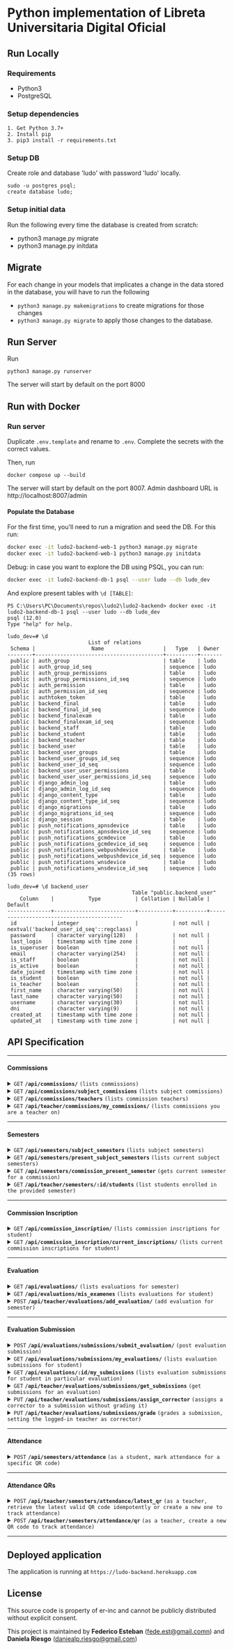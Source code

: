 # Python implementation of Libreta Universitaria Digital Oficial

## Run Locally

### Requirements
- Python3
- PostgreSQL

### Setup dependencies
```
1. Get Python 3.7+
2. Install pip
3. pip3 install -r requirements.txt
```

### Setup DB
Create role and database 'ludo' with password 'ludo' locally.
```
sudo -u postgres psql;
create database ludo;
```

### Setup initial data
Run the following every time the database is created from scratch:
- python3 manage.py migrate
- python3 manage.py initdata

## Migrate
For each change in your models that implicates a change in the data stored in the database, you will
have to run the following
- `python3 manage.py makemigrations` to create migrations for those changes
- `python3 manage.py migrate` to apply those changes to the database.

## Run Server
Run
```
python3 manage.py runserver
```
The server will start by default on the port 8000

## Run with Docker

### Run server
Duplicate `.env.template` and rename to `.env`. Complete the secrets with the correct values.

Then, run
```
docker compose up --build
```
The server will start by default on the port 8007. Admin dashboard URL is http://localhost:8007/admin

#### Populate the Database

For the first time, you'll need to run a migration and seed the DB. For this run:
```bash
docker exec -it ludo2-backend-web-1 python3 manage.py migrate
docker exec -it ludo2-backend-web-1 python3 manage.py initdata
```

Debug: in case you want to explore the DB using PSQL, you can run:
```bash
docker exec -it ludo2-backend-db-1 psql --user ludo --db ludo_dev
```

And explore present tables with `\d [TABLE]`:
```
PS C:\Users\PC\Documents\repos\ludo2\ludo2-backend> docker exec -it ludo2-backend-db-1 psql --user ludo --db ludo_dev
psql (12.0)
Type "help" for help.

ludo_dev=# \d
                          List of relations
 Schema |                  Name                   |   Type   | Owner
--------+-----------------------------------------+----------+-------
 public | auth_group                              | table    | ludo
 public | auth_group_id_seq                       | sequence | ludo
 public | auth_group_permissions                  | table    | ludo
 public | auth_group_permissions_id_seq           | sequence | ludo
 public | auth_permission                         | table    | ludo
 public | auth_permission_id_seq                  | sequence | ludo
 public | authtoken_token                         | table    | ludo
 public | backend_final                           | table    | ludo
 public | backend_final_id_seq                    | sequence | ludo
 public | backend_finalexam                       | table    | ludo
 public | backend_finalexam_id_seq                | sequence | ludo
 public | backend_staff                           | table    | ludo
 public | backend_student                         | table    | ludo
 public | backend_teacher                         | table    | ludo
 public | backend_user                            | table    | ludo
 public | backend_user_groups                     | table    | ludo
 public | backend_user_groups_id_seq              | sequence | ludo
 public | backend_user_id_seq                     | sequence | ludo
 public | backend_user_user_permissions           | table    | ludo
 public | backend_user_user_permissions_id_seq    | sequence | ludo
 public | django_admin_log                        | table    | ludo
 public | django_admin_log_id_seq                 | sequence | ludo
 public | django_content_type                     | table    | ludo
 public | django_content_type_id_seq              | sequence | ludo
 public | django_migrations                       | table    | ludo
 public | django_migrations_id_seq                | sequence | ludo
 public | django_session                          | table    | ludo
 public | push_notifications_apnsdevice           | table    | ludo
 public | push_notifications_apnsdevice_id_seq    | sequence | ludo
 public | push_notifications_gcmdevice            | table    | ludo
 public | push_notifications_gcmdevice_id_seq     | sequence | ludo
 public | push_notifications_webpushdevice        | table    | ludo
 public | push_notifications_webpushdevice_id_seq | sequence | ludo
 public | push_notifications_wnsdevice            | table    | ludo
 public | push_notifications_wnsdevice_id_seq     | sequence | ludo
(35 rows)

ludo_dev=# \d backend_user
                                        Table "public.backend_user"
    Column    |           Type           | Collation | Nullable |                 Default
--------------+--------------------------+-----------+----------+------------------------------------------
 id           | integer                  |           | not null | nextval('backend_user_id_seq'::regclass)
 password     | character varying(128)   |           | not null |
 last_login   | timestamp with time zone |           |          |
 is_superuser | boolean                  |           | not null |
 email        | character varying(254)   |           | not null |
 is_staff     | boolean                  |           | not null |
 is_active    | boolean                  |           | not null |
 date_joined  | timestamp with time zone |           | not null |
 is_student   | boolean                  |           | not null |
 is_teacher   | boolean                  |           | not null |
 first_name   | character varying(50)    |           | not null |
 last_name    | character varying(50)    |           | not null |
 username     | character varying(30)    |           | not null |
 dni          | character varying(9)     |           | not null |
 created_at   | timestamp with time zone |           | not null |
 updated_at   | timestamp with time zone |           | not null |
```

## API Specification

------------------------------------------------------------------------------------------

#### Commissions

<details>
 <summary><code>GET</code> <code><b>/api/commissions/</b></code> <code>(lists commissions)</code></summary>

##### Parameters

> | name      |  type     | description                                                           |
> |-----------|-----------|-----------------------------------------------------------------------|
> | None      |  required | N/A  |

</details>

<details>
 <summary><code>GET</code> <code><b>/api/commissions/subject_commissions</b></code> <code>(lists subject commissions)</code></summary>

##### Parameters

> | name      |  type     | description                                                           |
> |-----------|-----------|-----------------------------------------------------------------------|
> | subject_siu_id |  required | Subject id in siu service |

</details>

<details>
 <summary><code>GET</code> <code><b>/api/commissions/teachers</b></code> <code>(lists commission teachers)</code></summary>

##### Parameters

> | name      |  type     | description                                                           |
> |-----------|-----------|-----------------------------------------------------------------------|
> | commission_id |  required | Id of commission to get teachers from |

</details>

<details>
 <summary><code>GET</code> <code><b>/api/teacher/commissions/my_commissions/</b></code> <code>(lists commissions you are a teacher on)</code></summary>

##### Parameters

> | name      |  type     | description                                                           |
> |-----------|-----------|-----------------------------------------------------------------------|
> | None      |  required | N/A  |

</details>

------------------------------------------------------------------------------------------

#### Semesters

<details>
 <summary><code>GET</code> <code><b>/api/semesters/subject_semesters</b></code> <code>(lists subject semesters)</code></summary>

##### Parameters

> | name      |  type     | description                                                           |
> |-----------|-----------|-----------------------------------------------------------------------|
> | subject_siu_id |  required | Subject id in siu service |

</details>

<details>
 <summary><code>GET</code> <code><b>/api/semesters/present_subject_semesters</b></code> <code>(lists current subject semesters)</code></summary>

##### Parameters

> | name      |  type     | description                                                           |
> |-----------|-----------|-----------------------------------------------------------------------|
> | subject_siu_id |  required | Subject id in siu service |

</details>

<details>
 <summary><code>GET</code> <code><b>/api/semesters/commission_present_semester</b></code> <code>(gets current semester for a commission)</code></summary>

##### Parameters

> | name      |  type     | description                                                           |
> |-----------|-----------|-----------------------------------------------------------------------|
> | commission_id |  required | Id of the commission you want to get the semester from |

</details>

<details>
 <summary><code>GET</code> <code><b>/api/teacher/semesters/:id/students</b></code> <code>(list students enrolled in the provided semester)</code></summary>

##### Parameters

> | name      |  type     | description                                                           |
> |-----------|-----------|-----------------------------------------------------------------------|
> | id |  required | Id of the semester you want to list from |

</details>

------------------------------------------------------------------------------------------

#### Commission Inscription

<details>
 <summary><code>GET</code> <code><b>/api/commission_inscription/</b></code> <code>(lists commission inscriptions for student)</code></summary>

##### Parameters

> | name      |  type     | description                                                           |
> |-----------|-----------|-----------------------------------------------------------------------|
> | None      |  required | N/A  |

</details>

<details>
 <summary><code>GET</code> <code><b>/api/commission_inscription/current_inscriptions/</b></code> <code>(lists current commission inscriptions for student)</code></summary>

##### Parameters

> | name      |  type     | description                                                           |
> |-----------|-----------|-----------------------------------------------------------------------|
> | subject_siu_id |  required | Subject id in siu service |

</details>

------------------------------------------------------------------------------------------

#### Evaluation

<details>
 <summary><code>GET</code> <code><b>/api/evaluations/</b></code> <code>(lists evaluations for semester)</code></summary>

##### Parameters

> | name      |  type     | description                                                           |
> |-----------|-----------|-----------------------------------------------------------------------|
> | semester_id |  required | Id of the semester you want the evaluations from |

</details>

<details>
 <summary><code>GET</code> <code><b>/api/evaluations/mis_examenes</b></code> <code>(lists evaluations for student)</code></summary>

##### Parameters

> | name      |  type     | description                                                           |
> |-----------|-----------|-----------------------------------------------------------------------|
> | None      |  required | N/A  |

</details>

<details>
 <summary><code>POST</code> <code><b>/api/teacher/evaluations/add_evaluation/</b></code> <code>(add evaluation for semester)</code></summary>

##### Parameters

> | name      |  type     |  data type     | description                                                           |
> |-----------|-----------|----------------|-----------------------------------------------------------------------|
> | semester_id |  required |  integer | Id of the semester you want the evaluations from |
> | evaluation_name |  required |  string | Name of the evaluation |
> | is_graded |  required |  boolean | If the evaluation should be graded or not |
> | passing_grade | not required |  integer | Minimum grade in wich the evaluation is considered passed |
> | start_date | not required |  datetime | Start date of the evaluation in case it is take home |
> | end_date |  required |  datetime | Date in which the evaluation is handed in |

</details>

------------------------------------------------------------------------------------------

#### Evaluation Submission

<details>
 <summary><code>POST</code> <code><b>/api/evaluations/submissions/submit_evaluation/</b></code> <code>(post evaluation submission)</code></summary>

##### Parameters

> | name      |  type     |  data type     | description                                                           |
> |-----------|-----------|----------------|-----------------------------------------------------------------------|
> | evaluation |  required |  integer | Id of the evaluation |

</details>

<details>
 <summary><code>GET</code> <code><b>/api/evaluations/submissions/my_evaluations/</b></code> <code>(lists evaluation submissions for student)</code></summary>

##### Parameters

> | name      |  type     | description                                                           |
> |-----------|-----------|-----------------------------------------------------------------------|
> | None      |  required | N/A  |

</details>

<details>
 <summary><code>GET</code> <code><b>/api/evaluations/:id/my_submissions</b></code> <code>(lists evaluation submissions for student in particular evaluation)</code></summary>

##### Parameters

> | name      |  type     | description                                                           |
> |-----------|-----------|-----------------------------------------------------------------------|
> | id |  required | Id of the evaluation  |

</details>

<details>
 <summary><code>GET</code> <code><b>/api/teacher/evaluations/submissions/get_submissions</b></code> <code>(get submissions for an evaluation)</code></summary>

##### Parameters

> | name      |  type     | description                                                           |
> |-----------|-----------|-----------------------------------------------------------------------|
> | evaluation |  required | Id of the evaluation  |

</details>

<details>
 <summary><code>PUT</code> <code><b>/api/teacher/evaluations/submissions/assign_corrector</b></code> <code>(assigns a corrector to a submission without grading it)</code></summary>

##### Parameters

> | name      |  type     |  data type     | description                                                           |
> |-----------|-----------|----------------|-----------------------------------------------------------------------|
> | evaluation |  required |  integer | Id of the evaluation |
> | student |  required |  integer | Id of the student that sent the submission |
> | corrector_teacher |  required |  integer | Id of the teacher that should be assigned as corrector |

</details>

<details>
 <summary><code>PUT</code> <code><b>/api/teacher/evaluations/submissions/grade</b></code> <code>(grades a submission, setting the logged-in teacher as corrector)</code></summary>

##### Parameters

> | name      |  type     |  data type     | description                                                           |
> |-----------|-----------|----------------|-----------------------------------------------------------------------|
> | evaluation |  required |  integer | Id of the evaluation |
> | student |  required |  integer | Id of the student that sent the submission |
> | grade |  required |  integer | Submission grade (from 0 to 10) |

</details>


------------------------------------------------------------------------------------------

#### Attendance

<details>
 <summary><code>POST</code> <code><b>/api/semesters/attendance</b></code> <code>(as a student, mark attendance for a specific QR code)</code></summary>

##### Parameters

> | name      |  type     |  data type     | description                                                           |
> |-----------|-----------|----------------|-----------------------------------------------------------------------|
> | qr_id |  required |  string | UUID of the QR code you want to mark as scanned |

</details>

------------------------------------------------------------------------------------------

#### Attendance QRs

<details>
 <summary><code>POST</code> <code><b>/api/teacher/semesters/attendance/latest_qr</b></code> <code>(as a teacher, retrieve the latest valid QR code idempotently or create a new one to track attendance)</code></summary>

##### Parameters

> | name      |  type     |  data type     | description                                                           |
> |-----------|-----------|----------------|-----------------------------------------------------------------------|
> | semester |  required |  integer | Id of the semester you want to get or create a QR for |

</details>

<details>
 <summary><code>POST</code> <code><b>/api/teacher/semesters/attendance/qr</b></code> <code>(as a teacher, create a new QR code to track attendance)</code></summary>

##### Parameters

> | name      |  type     |  data type     | description                                                           |
> |-----------|-----------|----------------|-----------------------------------------------------------------------|
> | semester |  required |  integer | Id of the semester you want to create a QR for |

</details>

------------------------------------------------------------------------------------------

## Deployed application
The application is running at `https://ludo-backend.herokuapp.com`

## License
This source code is property of er-inc and cannot be publicly distributed without explicit consent.

This project is maintained by **Federico Esteban** (fede.est@gmail.comn) and **Daniela Riesgo** (daniealp.riesgo@gmail.com)
